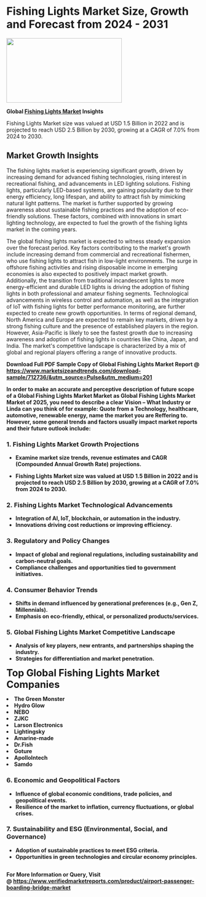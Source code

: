 <H1>Fishing Lights Market Size, Growth and Forecast from 2024 - 2031</H1><img class="aligncenter size-medium wp-image-584254" src="https://thirdeyenews.in/wp-content/uploads/2024/09/Global-Market-Research-300x168.jpeg" alt="" width="300" height="168" /><p><strong>Global&nbsp;<a href="https://www.marketsizeandtrends.com/download-sample/712736/&amp;utm_source=Pulse&amp;utm_medium=201">Fishing Lights Market</a> Insights</strong></p><p>Fishing Lights Market size was valued at USD 1.5 Billion in 2022 and is projected to reach USD 2.5 Billion by 2030, growing at a CAGR of 7.0% from 2024 to 2030.</p><p><h2>Market Growth Insights</h2> <p>The fishing lights market is experiencing significant growth, driven by increasing demand for advanced fishing technologies, rising interest in recreational fishing, and advancements in LED lighting solutions. Fishing lights, particularly LED-based systems, are gaining popularity due to their energy efficiency, long lifespan, and ability to attract fish by mimicking natural light patterns. The market is further supported by growing awareness about sustainable fishing practices and the adoption of eco-friendly solutions. These factors, combined with innovations in smart lighting technology, are expected to fuel the growth of the fishing lights market in the coming years.</p> <p><strong></strong></p> <p>The global fishing lights market is expected to witness steady expansion over the forecast period. Key factors contributing to the market's growth include increasing demand from commercial and recreational fishermen, who use fishing lights to attract fish in low-light environments. The surge in offshore fishing activities and rising disposable income in emerging economies is also expected to positively impact market growth. Additionally, the transition from traditional incandescent lights to more energy-efficient and durable LED lights is driving the adoption of fishing lights in both professional and amateur fishing segments. Technological advancements in wireless control and automation, as well as the integration of IoT with fishing lights for better performance monitoring, are further expected to create new growth opportunities. In terms of regional demand, North America and Europe are expected to remain key markets, driven by a strong fishing culture and the presence of established players in the region. However, Asia-Pacific is likely to see the fastest growth due to increasing awareness and adoption of fishing lights in countries like China, Japan, and India. The market's competitive landscape is characterized by a mix of global and regional players offering a range of innovative products. <p><strong></p><p><span class=""><strong>Download Full PDF Sample Copy of Global Fishing Lights Market Report</strong> @ <a href="https://www.marketsizeandtrends.com/download-sample/712736/&amp;utm_source=Pulse&amp;utm_medium=201" target="_blank">https://www.marketsizeandtrends.com/download-sample/712736/&amp;utm_source=Pulse&amp;utm_medium=201</a></span></p><p>In order to make an accurate and perceptive description of future scope of a Global&nbsp;Fishing Lights Market Market as Global&nbsp;Fishing Lights Market Market of 2025, you need to describe a clear Vision &ndash; What Industry or Linda can you think of for example: Quote from a Technology, healthcare, automotive, renewable energy, name the market you are Reffering to. However, some general trends and factors usually impact market reports and their future outlook include:</p><h3>1.&nbsp;<strong>Fishing Lights Market Growth Projections</strong></h3><ul><li>Examine market size trends, revenue estimates and CAGR (Compounded Annual Growth Rate) projections.</li><li><p>Fishing Lights Market size was valued at USD 1.5 Billion in 2022 and is projected to reach USD 2.5 Billion by 2030, growing at a CAGR of 7.0% from 2024 to 2030.</p></li></ul><h3>2.&nbsp;<strong>Fishing Lights Market Technological Advancements</strong></h3><ul><li>Integration of AI, IoT, blockchain, or automation in the industry.</li><li>Innovations driving cost reductions or improving efficiency.</li></ul><h3>3.&nbsp;<strong>Regulatory and Policy Changes</strong></h3><ul><li>Impact of global and regional regulations, including sustainability and carbon-neutral goals.</li><li>Compliance challenges and opportunities tied to government initiatives.</li></ul><h3>4.&nbsp;<strong>Consumer Behavior Trends</strong></h3><ul><li>Shifts in demand influenced by generational preferences (e.g., Gen Z, Millennials).</li><li>Emphasis on eco-friendly, ethical, or personalized products/services.</li></ul><h3>5.&nbsp;<strong>Global Fishing Lights Market Competitive Landscape</strong></h3><ul><li>Analysis of key players, new entrants, and partnerships shaping the industry.</li><li>Strategies for differentiation and market penetration.</li></ul><p data-pm-slice="1 1 []"><span style="color: inherit; font-family: inherit; font-size: 25px;">Top Global Fishing Lights Market Companies</span></p><div class="" data-test-id=""><p><li>The Green Monster</li><li> Hydro Glow</li><li> NEBO</li><li> ZJKC</li><li> Larson Electronics</li><li> Lightingsky</li><li> Amarine-made</li><li> Dr.Fish</li><li> Goture</li><li> ApolloIntech</li><li> Samdo</li></p></div><h3>6.&nbsp;<strong>Economic and Geopolitical Factors</strong></h3><ul><li>Influence of global economic conditions, trade policies, and geopolitical events.</li><li>Resilience of the market to inflation, currency fluctuations, or global crises.</li></ul><h3>7.&nbsp;<strong>Sustainability and ESG (Environmental, Social, and Governance)</strong></h3><ul><li>Adoption of sustainable practices to meet ESG criteria.</li><li>Opportunities in green technologies and circular economy principles.</li></ul><h2><strong style="font-size: 14px;">For More Information or Query, Visit @&nbsp;</strong><a style="background-color: #ffffff; font-size: 14px;" href="https://www.marketsizeandtrends.com/report/fishing-lights-market/" target="_blank">https://www.verifiedmarketreports.com/product/airport-passenger-boarding-bridge-market</a></h2>
